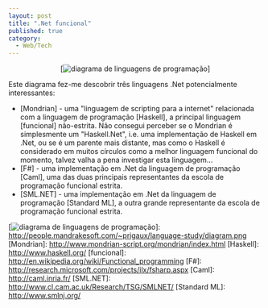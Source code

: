 ```yaml
---
layout: post
title: ".Net funcional"
published: true
category:
  - Web/Tech
---
```


<div align="center">

[![diagrama de linguagens de programação]]

</div>

Este diagrama fez-me descobrir três linguagens .Net potencialmente
interessantes:

-   [Mondrian] - uma "linguagem de scripting para a internet"
    relacionada com a linguagem de programação [Haskell], a principal
    linguagem [funcional] não-estrita. Não consegui perceber se o
    Mondrian é simplesmente um "Haskell.Net", i.e. uma implementação de
    Haskell em .Net, ou se é um parente mais distante, mas como o
    Haskell é considerado em muitos círculos como a melhor linguagem
    funcional do momento, talvez valha a pena investigar
    esta linguagem...
-   [F\#] - uma implementação em .Net da linguagem de programação
    [Caml], uma das duas principais representantes da escola de
    programação funcional estrita.
-   [SML.NET] - uma implementação em .Net da linguagem de programação
    [Standard ML], a outra grande representante da escola de programação
    funcional estrita.

  [diagrama de linguagens de programação]: http://people.mandrakesoft.com/~prigaux/language-study/diagram-thumbnail.png
  [![diagrama de linguagens de programação]]: http://people.mandrakesoft.com/~prigaux/language-study/diagram.png
  [Mondrian]: http://www.mondrian-script.org/mondrian/index.html
  [Haskell]: http://www.haskell.org/
  [funcional]: http://en.wikipedia.org/wiki/Functional_programming
  [F\#]: http://research.microsoft.com/projects/ilx/fsharp.aspx
  [Caml]: http://caml.inria.fr/
  [SML.NET]: http://www.cl.cam.ac.uk/Research/TSG/SMLNET/
  [Standard ML]: http://www.smlnj.org/
